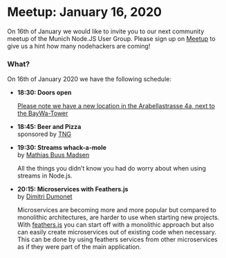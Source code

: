 # Meetup: January 16, 2020

On 16th of January we would like to invite you to our next community meetup of the Munich Node.JS User Group. 
Please sign up on [Meetup](https://www.meetup.com/Munich-Node-js-User-Group/events/267871364/) to give us a hint how many nodehackers are coming!

### What?

On 16th of January 2020 we have the following schedule:


*   **18:30: Doors open**  

    [Please note we have a new location in the Arabellastrasse 4a, next to the BayWa-Tower](https://www.tngtech.com/kontakt-und-impressum.html)
    
*   **18:45: Beer and Pizza**  
    sponsored by [TNG](https://www.tngtech.com/en.html)

*   **19:30: Streams whack-a-mole**  
    by [Mathias Buus Madsen](/speakers.html#mathiasb)

    All the things you didn’t know you had do worry about when using streams in Node.js.

*   **20:15: Microservices with Feathers.js**  
    by [Dimitri Dumonet]()

    Microservices are becoming more and more popular but compared to monolithic
    architectures, are harder to use when starting new projects.
    With [feathers.js](https://feathersjs.com/) you can start off with a
    monolithic approach but also can easily create microservices out of existing
    code when necessary. This can be done by using feathers services from other
    microservices as if they were part of the main application.
